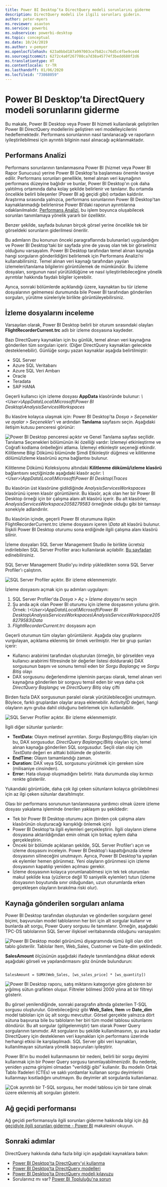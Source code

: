 ```yaml
---
title: Power BI Desktop’ta DirectQuery modeli sorunlarını giderme
description: DirectQuery modeli ile ilgili sorunları giderin.
author: peter-myers
ms.reviewer: asaxton
ms.service: powerbi
ms.subservice: powerbi-desktop
ms.topic: conceptual
ms.date: 10/24/2019
ms.author: v-pemyer
ms.openlocfilehash: 623a0bbd187a997003ce7b82cc76d5c4fbe9ce44
ms.sourcegitcommit: 6272c4a0f267708ca7d38a45774f3bedd680f2d6
ms.translationtype: HT
ms.contentlocale: tr-TR
ms.lasthandoff: 01/06/2020
ms.locfileid: "73868059"
---
```

# <a name="directquery-model-troubleshooting-in-power-bi-desktop"></a>Power BI Desktop’ta DirectQuery modeli sorunlarını giderme

Bu makale, Power BI Desktop veya Power BI hizmeti kullanılarak geliştirilen Power BI DirectQuery modellerini geliştiren veri modelleyicilerini hedeflemektedir. Performans sorunlarının nasıl tanılanacağı ve raporların iyileştirilebilmesi için ayrıntılı bilginin nasıl alınacağı açıklanmaktadır.

## <a name="performance-analyzer"></a>Performans Analizi

Performans sorunlarının tanılanmasına Power BI (hizmet veya Power BI Rapor Sunucusu) yerine Power BI Desktop'ta başlanması önemle tavsiye edilir. Performans sorunları genellikle, temel alınan veri kaynağının performans düzeyine bağlıdır ve bunlar, Power BI Desktop'ın çok daha yalıtılmış ortamında daha kolay şekilde belirlenir ve tanılanır. Bu ortamda öncelikle belirli bileşenler (Power BI ağ geçidi gibi) ortadan kaldırılır. Araştırma sırasında yalnızca, performans sorunlarının Power BI Desktop'tan kaynaklanmadığı belirlenirse Power BI’daki raporun ayrıntılarına odaklanılmalıdır. [Performans Analizi](desktop-performance-analyzer.md), bu işlem boyunca oluşabilecek sorunları tanımlamaya yönelik yararlı bir özelliktir.

Benzer şekilde, sayfada bulunan birçok görsel yerine öncelikle tek bir görseldeki sorunların giderilmesi önerilir.

Bu adımların (bu konunun önceki paragraflarında bulunanlar) uygulandığını ve Power BI Desktop'taki bir sayfada yine de yavaş olan tek bir görselimiz olduğunu varsayalım. Power BI Desktop tarafından temel alınan kaynağa hangi sorguların gönderildiğini belirlemek için Performans Analizi’ni kullanabilirsiniz. Temel alınan veri kaynağı tarafından yayılan izlemeleri/tanılama bilgilerini görüntülemek de mümkündür. Bu izleme dosyaları, sorgunun nasıl yürütüldüğüne ve nasıl iyileştirilebileceğine yönelik ayrıntılar hakkında faydalı bilgiler içerebilir.

Ayrıca, sonraki bölümlerde açıklandığı üzere, kaynaktan bu tür izleme dosyalarının gelmemesi durumunda bile Power BI tarafından gönderilen sorguları, yürütme süreleriyle birlikte görüntüleyebilirsiniz.

## <a name="review-trace-files"></a>İzleme dosyalarını inceleme

Varsayılan olarak, Power BI Desktop belirli bir oturum sırasındaki olayları **FlightRecorderCurrent.trc** adlı bir izleme dosyasına kaydeder.

Bazı DirectQuery kaynakları için bu günlük, temel alınan veri kaynağına gönderilen tüm sorguları içerir. (Diğer DirectQuery kaynakları gelecekte desteklenebilir). Günlüğe sorgu yazan kaynaklar aşağıda belirtilmiştir:

- SQL Server
- Azure SQL Veritabanı
- Azure SQL Veri Ambarı
- Oracle
- Teradata
- SAP HANA

Geçerli kullanıcı için izleme dosyası **AppData** klasöründe bulunur: _\\\<User>\AppData\Local\Microsoft\Power BI Desktop\AnalysisServicesWorkspaces_

Bu klasöre kolayca ulaşmak için: Power BI Desktop'ta _Dosya > Seçenekler ve ayalar > Seçenekler_'i ve ardından **Tanılama** sayfasını seçin. Aşağıdaki iletişim kutusu penceresi görünür:

![Power BI Desktop penceresi açıktır ve Genel Tanılama sayfası seçilidir. Tanılama Seçenekleri bölümünün iki özelliği vardır: İzlemeyi etkinleştirme ve Coğrafi kodlama önbelleğini atlama. İzlemeyi etkinleştir seçeneği etkindir. Kilitlenme Bilgi Dökümü blümünde Şimdi Etkinleştir düğmesi ve kilitlenme dölümü/izleme klasörünü açma bağlantısı bulunur.](media/desktop-directquery-troubleshoot/desktop-directquery-troubleshoot-desktop-file-options-diagnostics.png)

Kilitlenme Dökümü Koleksiyonu altındaki **Kilitlenme dökümü/izleme klasörü** bağlantısını seçtiğinizde aşağıdaki klasör açılır: _\\\<User>\AppData\Local\Microsoft\Power BI Desktop\Traces_

Bu klasörün üst klasörüne gidildiğinde _AnalysisServicesWorkspaces_ klasörünü içeren klasör görüntülenir. Bu klasör, açık olan her bir Power BI Desktop örneği için bir çalışma alanı alt klasörü içerir. Bu alt klasörler, _AnalysisServicesWorkspace2058279583_ örneğinde olduğu gibi bir tamsayı sonekiyle adlandırılır.

Bu klasörün içinde, geçerli Power BI oturumuna ilişkin FlightRecorderCurrent.trc izleme dosyasını içeren _\Data_ alt klasörü bulunur. İlişkili Power BI Desktop oturumu sona erdiğinde ilgili çalışma alanı klasörü silinir.

İzleme dosyaları SQL Server Management Studio ile birlikte ücretsiz indirilebilen SQL Server Profiler aracı kullanılarak açılabilir. [Bu sayfadan](/sql/ssms/download-sql-server-management-studio-ssms?view=sql-server-2017) edinebilirsiniz.

SQL Server Management Studio'yu indirip yükledikten sonra SQL Server Profiler'ı çalıştırın.

![SQL Server Profiler açıktır. Bir izleme eklenmemiştir.](media/desktop-directquery-troubleshoot/desktop-directquery-troubleshoot-sql-server-profiler-trace.png)

İzleme dosyasını açmak için şu adımları uygulayın:

1. SQL Server Profiler'da _Dosya > Aç > İzleme dosyası_'nı seçin
2. Şu anda açık olan Power BI oturumu için izleme dosyasının yolunu girin. Örnek: _\\\<User>\AppData\Local\Microsoft\Power BI Desktop\AnalysisServicesWorkspaces\AnalysisServicesWorkspace2058279583\Data_
3. _FlightRecorderCurrent.trc_ dosyasını açın

Geçerli oturumun tüm olayları görüntülenir. Aşağıda olay gruplarını vurgulayan, açıklama eklenmiş bir örnek verilmiştir. Her bir grup şunları içerir:

- Kullanıcı arabirimi tarafından oluşturulan (örneğin, bir görselden veya kullanıcı arabirimi filtresinde bir değerler listesi doldurarak) DAX sorgusunun başını ve sonunu temsil eden bir _Sorgu Başlangıç_ ve _Sorgu Bitiş_ olayı
- DAX sorgusunu değerlendirme işleminin parçası olarak, temel alınan veri kaynağına gönderilen bir sorguyu temsil eden bir veya daha çok _DirectQuery Başlangıç_ ve _DirectQuery Bitiş_ olay çifti

Birden fazla DAX sorgusunun paralel olarak yürütülebileceğini unutmayın. Böylece, farklı gruplardan olaylar araya eklenebilir. ActivityID değeri, hangi olayların aynı gruba dahil olduğunu belirlemek için kullanılabilir.

![SQL Server Profiler açıktır. Bir izleme eklenmemiştir.](media/desktop-directquery-troubleshoot/desktop-directquery-troubleshoot-sql-server-profiler-trace.png)

İlgili diğer sütunlar şunlardır:

- **TextData:** Olayın metinsel ayrıntıları. _Sorgu Başlangıç/Bitiş_ olayları için bu, DAX sorgusudur. _DirectQuery Başlangıç/Bitiş_ olayları için, temel alınan kaynağa gönderilen SQL sorgusudur. Seçili olan olay için _TextData_ değeri en alttaki bölümde de gösterilir.
- **EndTime:** Olayın tamamlandığı zaman.
- **Duration:** DAX veya SQL sorgusunu yürütmek için gereken süre (milisaniye cinsinden).
- **Error:** Hata oluşup oluşmadığını belirtir. Hata durumunda olay kırmızı renkte gösterilir.

Yukarıdaki görüntüde, daha çok ilgi çeken sütunların kolayca görülebilmesi için az ilgi çeken sütunlar daraltılmıştır.

Olası bir performans sorununun tanılanmasına yardımcı olmak üzere izleme dosyası yakalama işleminde önerilen yaklaşım şu şekildedir:

- Tek bir Power BI Desktop oturumu açın (birden çok çalışma alanı klasörünün oluşturacağı karışıklığı önlemek için)
- Power BI Desktop'ta ilgili eylemleri gerçekleştirin. İlgili olayların izleme dosyasına aktarıldığından emin olmak için birkaç eylem daha gerçekleştirin.
- Önceki bir bölümde açıklanan şekilde, SQL Server Profiler'ı açın ve izleme dosyasını inceleyin. Power BI Desktop'ı kapattığınızda izleme dosyasının silineceğini unutmayın. Ayrıca, Power BI Desktop'ta yapılan ek eylemler hemen görünmez. Yeni olayların görünmesi için izleme dosyasının kapatılıp yeniden açılması gerekir.
- İzleme dosyasının kolayca yorumlanabilmesi için tek tek oturumları makul şekilde kısa (yüzlerce değil 10 saniyelik eylemler) tutun (izleme dosyasının boyutunda sınır olduğundan, uzun oturumlarda erken gerçekleşen olayların bırakılma riski olur).

## <a name="understand-queries-sent-to-the-source"></a>Kaynağa gönderilen sorguları anlama

Power BI Desktop tarafından oluşturulan ve gönderilen sorguların genel biçimi, başvurulan model tablolarının her biri için alt sorgular kullanır ve bunlarda alt sorgu, Power Query sorgusu ile tanımlanır. Örneğin, aşağıdaki TPC-DS tablolarının SQL Server ilişkisel veritabanında olduğunu varsayalım:

![Power BI Desktop model görünümü diyagramında tümü ilgili olan dört tablo gösterilir. Tablolar Item, Web_Sales, Customer ve Date-dim şeklindedir.](media/desktop-directquery-troubleshoot/desktop-directquery-troubleshoot-model-view-diagram.png)

**SalesAmount** ölçüsünün aşağıdaki ifadeyle tanımlandığına dikkat ederek aşağıdaki görseli ve yapılandırmasını göz önünde bulundurun:

```dax

SalesAmount = SUMX(Web_Sales, [ws_sales_price] * [ws_quantity])

```

![Power BI Desktop raporu, satış miktarını kategoriye göre gösteren bir yığılmış sütun grafikten oluşur. Filtreler bölmesi 2000 yılına ait bir filtreyi gösterir.](media/desktop-directquery-troubleshoot/desktop-directquery-troubleshoot-example-report.png)

Bu görsel yenilendiğinde, sonraki paragrafın altında gösterilen T-SQL sorgusu oluşturulur. Görebileceğiniz gibi **Web_Sales**, **Item** ve **Date_dim** model tabloları için üç alt sorgu mevcuttur. Görsel gerçekte yalnızca dört sütuna başvursa bile bu tabloların her biri tüm model tablosu sütunlarını döndürür. Bu alt sorgular (gölgelenmiştir) tam olarak Power Query sorgularının tanımıdır. Alt sorguların bu şekilde kullanılmasının, şu ana kadar DirectQuery için desteklenen veri kaynakları için performans üzerinde herhangi etkisi ile karşılaşılmadı. SQL Server gibi veri kaynakları, kullanılmayan sütunlara yönelik başvuruları iyileştirir.

Power BI’ın bu modeli kullanmasının bir nedeni, belirli bir sorgu deyimi kullanmak için bir Power Query sorgusu tanımlayabilmenizdir. Bu nedenle, yeniden yazma girişimi olmadan "verildiği gibi" kullanılır. Bu modelin Ortak Tablo İfadeleri (CTEs) ve saklı yordamlar kullanan sorgu deyimlerini kullanmayı kısıtladığını unutmayın. Bu deyimler alt sorgularda kullanılamaz.

![Çok ayrıntılı bir T-SQL sorgusu, her model tablosu için bir tane olmak üzere eklenmiş alt sorguları gösterir.](media/desktop-directquery-troubleshoot/desktop-directquery-troubleshoot-example-query.png)

## <a name="gateway-performance"></a>Ağ geçidi performansı

Ağ geçidi performansıyla ilgili sorunları giderme hakkında bilgi için [Ağ geçidiyle ilgili sorunları giderme - Power BI](service-gateway-onprem-tshoot.md) makalesini okuyun.

## <a name="next-steps"></a>Sonraki adımlar

DirectQuery hakkında daha fazla bilgi için aşağıdaki kaynaklara bakın:

- [Power BI Desktop'ta DirectQuery'yi kullanma](desktop-use-directquery.md)
- [Power BI Desktop’ta DirectQuery modelleri](desktop-directquery-about.md)
- [Power BI Desktop’ta DirectQuery modeli kılavuzu](guidance/directquery-model-guidance.md)
- Sorularınız mı var? [Power BI Topluluğu'na sorun](https://community.powerbi.com/)
